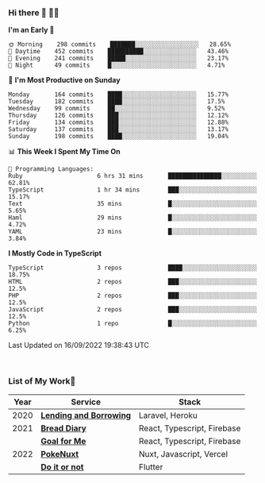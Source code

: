 ### Hi there 👋 🧑‍💻



<!--START_SECTION:waka-->
**I'm an Early 🐤** 

```text
🌞 Morning    298 commits    ███████░░░░░░░░░░░░░░░░░░   28.65% 
🌆 Daytime    452 commits    ██████████░░░░░░░░░░░░░░░   43.46% 
🌃 Evening    241 commits    █████░░░░░░░░░░░░░░░░░░░░   23.17% 
🌙 Night      49 commits     █░░░░░░░░░░░░░░░░░░░░░░░░   4.71%

```
📅 **I'm Most Productive on Sunday** 

```text
Monday       164 commits    ████░░░░░░░░░░░░░░░░░░░░░   15.77% 
Tuesday      182 commits    ████░░░░░░░░░░░░░░░░░░░░░   17.5% 
Wednesday    99 commits     ██░░░░░░░░░░░░░░░░░░░░░░░   9.52% 
Thursday     126 commits    ███░░░░░░░░░░░░░░░░░░░░░░   12.12% 
Friday       134 commits    ███░░░░░░░░░░░░░░░░░░░░░░   12.88% 
Saturday     137 commits    ███░░░░░░░░░░░░░░░░░░░░░░   13.17% 
Sunday       198 commits    ████░░░░░░░░░░░░░░░░░░░░░   19.04%

```


📊 **This Week I Spent My Time On** 

```text
💬 Programming Languages: 
Ruby                     6 hrs 31 mins       ███████████████░░░░░░░░░░   62.81% 
TypeScript               1 hr 34 mins        ███░░░░░░░░░░░░░░░░░░░░░░   15.17% 
Text                     35 mins             █░░░░░░░░░░░░░░░░░░░░░░░░   5.65% 
Haml                     29 mins             █░░░░░░░░░░░░░░░░░░░░░░░░   4.72% 
YAML                     23 mins             █░░░░░░░░░░░░░░░░░░░░░░░░   3.84%

```

**I Mostly Code in TypeScript** 

```text
TypeScript               3 repos             ████░░░░░░░░░░░░░░░░░░░░░   18.75% 
HTML                     2 repos             ███░░░░░░░░░░░░░░░░░░░░░░   12.5% 
PHP                      2 repos             ███░░░░░░░░░░░░░░░░░░░░░░   12.5% 
JavaScript               2 repos             ███░░░░░░░░░░░░░░░░░░░░░░   12.5% 
Python                   1 repo              █░░░░░░░░░░░░░░░░░░░░░░░░   6.25%

```



 Last Updated on 16/09/2022 19:38:43 UTC
<!--END_SECTION:waka-->


<br />

### List of My Work🚀

| Year | Service | Stack |
|--|--|--|
| 2020 | [**Lending and Borrowing**](https://lending-and-borrowing.herokuapp.com/) | Laravel, Heroku |
| 2021 | [**Bread Diary**](https://bread-diary-web.web.app/) | React, Typescript, Firebase |
|  | [**Goal for Me**](https://goal-for-me.web.app/) | React, Typescript, Firebase |
| 2022 | [**PokeNuxt**](https://pokenuxt.vercel.app/) | Nuxt, Javascript, Vercel |
|  | [**Do it or not**](https://apps.apple.com/jp/app/do-it-or-not/id1613818865) | Flutter |